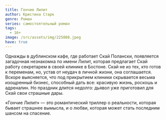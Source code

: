 ```yaml
---
title: Гончие Лилит
author: Кристина Старк
genre: Роман
series: самостоятельный роман
tags:
  - 16+
image: /src/assets/img/225088.jpeg
have: true
---
```

Однажды в дублинском кафе, где работает Скай Полански, появляется загадочная незнакомка по имени Лилит, которая предлагает Скай работу секретарем в своей клинике в Бостоне. Скай не из тех, кто готов к переменам, но, устав от неудач в личной жизни, она соглашается. Вскоре выясняется, что под прикрытием клиники скрывается весьма изощренный бизнес, способный дать все: красивую жизнь, роскошь и адреналин. Но праздник длится недолго: дьявол уже приготовил для Скай свои страшные дары.

«Гончие Лилит» — это романтический триллер о реальности, которая бывает страшнее вымысла, и о любви, которая может стать последним шансом на спасение.
